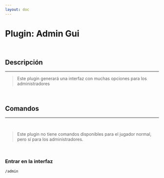 ```yaml
---
layout: doc
---
```


# Plugin: Admin Gui

<br/>

## Descripción

---

> Este plugin generará una interfaz con muchas opciones para los administradores

<br/>

## Comandos

---

<br/>

> Este plugin no tiene comandos disponibles para el jugador normal, pero sí para los administradores.

<br/>

### Entrar en la interfaz

```
/admin
```
